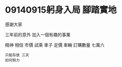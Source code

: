 # 09140915躬身入局 腳踏實地

感謝大家

三年前的意外
加入一個有趣的事業


精神
 相信
  市價
  試乘
  車子
  定價
  車輛
   訂購數量
    七萬六

    只能存放 三天
    如何努力
    
